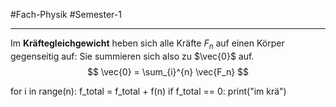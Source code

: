 #Fach-Physik  #Semester-1

---

Im **Kräftegleichgewicht** heben sich alle Kräfte $F_n$ auf einen Körper gegenseitig auf: Sie summieren sich also zu $\vec{0}$ auf.
$$
\vec{0} = \sum_{i}^{n} \vec{F_n}
$$

for i in range(n):
	f_total = f_total + f(n)
if f_total == 0:
	print("im krä")